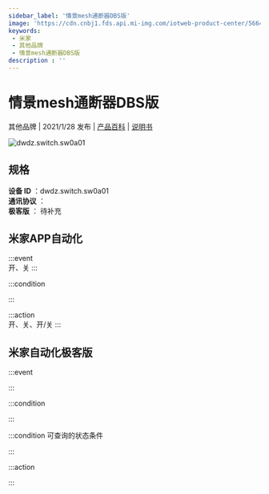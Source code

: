 ```yaml
---
sidebar_label: '情景mesh通断器DBS版'
image: 'https://cdn.cnbj1.fds.api.mi-img.com/iotweb-product-center/5664df9633b7c2f323d4068e0273077e_中性mesh通断器168图.png?GalaxyAccessKeyId=AKVGLQWBOVIRQ3XLEW&Expires=9223372036854775807&Signature=L5bSHuowIHJrsGpbEx1eaXptHK4='
keywords: 
 - 米家
 - 其他品牌
 - 情景mesh通断器DBS版
description : ''
---
```

# 情景mesh通断器DBS版

其他品牌 | 2021/1/28 发布 | [产品百科](https://home.mi.com/webapp/content/baike/product/index.html?model=dwdz.switch.sw0a01/) | [说明书](https://home.mi.com/views/introduction.html?model=dwdz.switch.sw0a01&region=cn)

![dwdz.switch.sw0a01](https://cdn.cnbj1.fds.api.mi-img.com/iotweb-product-center/5664df9633b7c2f323d4068e0273077e_中性mesh通断器168图.png?GalaxyAccessKeyId=AKVGLQWBOVIRQ3XLEW&Expires=9223372036854775807&Signature=L5bSHuowIHJrsGpbEx1eaXptHK4=)

## 规格  
> 
**设备 ID** ：dwdz.switch.sw0a01  
**通讯协议** ：  
**极客版**  ： 待补充 


## 米家APP自动化  

:::event  
开、关
:::

:::condition  

:::

:::action   
开、关、开/关
:::

## 米家自动化极客版  

:::event  

:::

:::condition  

:::

:::condition 可查询的状态条件  

:::

:::action  

:::

        
